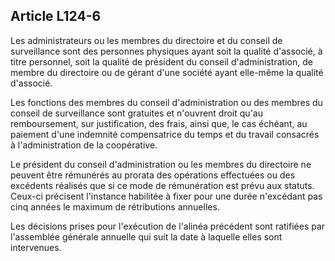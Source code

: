 Article L124-6
----
Les administrateurs ou les membres du directoire et du conseil de surveillance
sont des personnes physiques ayant soit la qualité d'associé, à titre personnel,
soit la qualité de président du conseil d'administration, de membre du
directoire ou de gérant d'une société ayant elle-même la qualité d'associé.

Les fonctions des membres du conseil d'administration ou des membres du conseil
de surveillance sont gratuites et n'ouvrent droit qu'au remboursement, sur
justification, des frais, ainsi que, le cas échéant, au paiement d'une indemnité
compensatrice du temps et du travail consacrés à l'administration de la
coopérative.

Le président du conseil d'administration ou les membres du directoire ne peuvent
être rémunérés au prorata des opérations effectuées ou des excédents réalisés
que si ce mode de rémunération est prévu aux statuts. Ceux-ci précisent
l'instance habilitée à fixer pour une durée n'excédant pas cinq années le
maximum de rétributions annuelles.

Les décisions prises pour l'exécution de l'alinéa précédent sont ratifiées par
l'assemblée générale annuelle qui suit la date à laquelle elles sont
intervenues.
